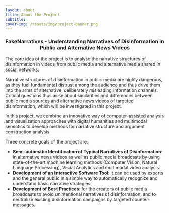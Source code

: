 ```yaml
---
layout: about
title: About the Project
subtitle: 
cover-img: /assets/img/project-banner.png
---
```



<center> <h3> FakeNarratives - Understanding Narratives of Disinformation in Public and Alternative News Videos </h3> </center>

The core idea of the project is to analyse the narrative structures of disinformation in videos from public media and alternative media shared in social networks. 

Narrative structures of disinformation in public media are highly dangerous, as they fuel fundamental distrust among the audience and thus drive them into the arms of alternative, deliberately misleading information channels. Critical questions thus arise about similarities and differences between public media sources and alternative news videos of targeted disinformation, which will be investigated in this project.

In this project, we combine an innovative way of computer-assisted analysis and visualization approaches with digital humanities and multimodal semiotics to develop methods for narrative structure and argument construction analysis.

Three concrete goals of the project are:
<p>
	<ul>
		<li> <b>Semi-automatic Identification of Typical Narratives of Disinformation</b>: in alternative news videos as well as public media broadcasts by using state-of-the-art machine learning methods (Computer Vision, Natural Language Processing), Visual Analytics and multimodal video analysis.</li>
		<li> <b>Development of an Interactive Software Tool</b>: it can be used by experts and the general public in a simple way to automatically recognize and understand basic narrative strategies.</li>
		<li> <b>Development of Best Practices</b>: for the creators of public media broadcasts to avoid unintentional narratives of disinformation, and to neutralize existing disinformation campaigns by targeted counter-messages.</li>
	</ul>
</p>


